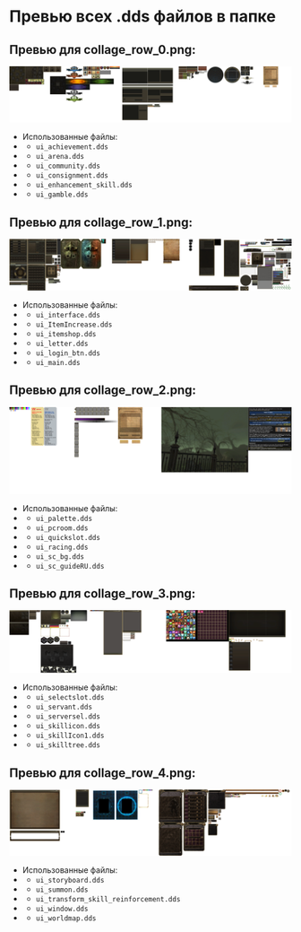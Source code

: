 # Превью всех .dds файлов в папке
## Превью для collage_row_0.png:
![collage_row_0.png](collage_row_0.png)
- Использованные файлы:
- - ``` ui_achievement.dds ```
- - ``` ui_arena.dds ```
- - ``` ui_community.dds ```
- - ``` ui_consignment.dds ```
- - ``` ui_enhancement_skill.dds ```
- - ``` ui_gamble.dds ```
## Превью для collage_row_1.png:
![collage_row_1.png](collage_row_1.png)
- Использованные файлы:
- - ``` ui_interface.dds ```
- - ``` ui_ItemIncrease.dds ```
- - ``` ui_itemshop.dds ```
- - ``` ui_letter.dds ```
- - ``` ui_login_btn.dds ```
- - ``` ui_main.dds ```
## Превью для collage_row_2.png:
![collage_row_2.png](collage_row_2.png)
- Использованные файлы:
- - ``` ui_palette.dds ```
- - ``` ui_pcroom.dds ```
- - ``` ui_quickslot.dds ```
- - ``` ui_racing.dds ```
- - ``` ui_sc_bg.dds ```
- - ``` ui_sc_guideRU.dds ```
## Превью для collage_row_3.png:
![collage_row_3.png](collage_row_3.png)
- Использованные файлы:
- - ``` ui_selectslot.dds ```
- - ``` ui_servant.dds ```
- - ``` ui_serversel.dds ```
- - ``` ui_skillicon.dds ```
- - ``` ui_skillIcon1.dds ```
- - ``` ui_skilltree.dds ```
## Превью для collage_row_4.png:
![collage_row_4.png](collage_row_4.png)
- Использованные файлы:
- - ``` ui_storyboard.dds ```
- - ``` ui_summon.dds ```
- - ``` ui_transform_skill_reinforcement.dds ```
- - ``` ui_window.dds ```
- - ``` ui_worldmap.dds ```
